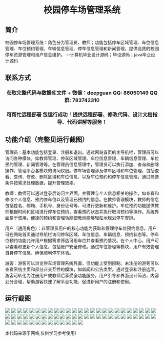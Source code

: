 <p><h1 align="center">校园停车场管理系统</h1></p>

## 简介
校园停车场管理系统：角色分为管理员、教师；功能包括停车区域管理、车位信息管理、车位预约管理、车辆信息管理、停车信息管理和新闻管理，提供高效的校园停车资源管理和用户信息维护。    --计算机毕业设计源码；毕设源码；java毕业设计源码


## 联系方式
<p><h3 align="center">获取完整代码与数据库文件 + 微信：deepguan QQ: 86050149 QQ群: 783742310</h3></p>
<p><h3 align="center">可帮忙远程部署 包运行成功！提供远程部署、修改代码、设计文档指导、代码讲解等服务！</h3></p>

## 功能介绍（完整见运行截图）
管理员：基本功能包括登录、注册和退出。通过网站首页的主导航栏，管理员可以访问各种模块，如教师管理、停车区域管理、车位信息管理、车辆信息管理、车位预约管理、新闻管理等。在管理员信息管理中，管理员可以执行添加、查询和删除操作，管理平台各模块的访问权限。停车场管理涉及停车区域和车位管理，包括查看、查询、修改、删除区域和车位信息，以及车位预约和停车信息管理，通过筛选条件按需求处理数据，提升管理效率。

教师：教师可以通过登录后访问主界面，并管理与个人信息相关的操作，如查看和修改个人信息、预约停车位以及管理已预约的信息。在教师管理模块，教师的信息包括姓名、邮箱、手机号、身份证号等，可进行更新和维护。车位预约功能提供教师根据时间和区域进行停车位预约，查看预约状态并执行取消预约等操作。系统界面易于使用，便捷的预约和管理功能使教师能够轻松地规划停车安排。

用户（通用角色）：非管理员用户的核心功能为获取和管理停车位预约信息。用户可在网站首页通过导航栏访问停车区域、车位信息、车辆信息、预约状态等。停车位预约功能允许用户根据需求筛选可用车位并查看预约情况。在个人中心，用户可以查看和更新个人信息，包括账户安全修改。通过车位管理等模块，用户有效管理自身停车信息，确保顺利停车体验。

游客：游客可以浏览停车场管理系统界面，但功能上受到限制。未注册的游客可以查看系统主页和部分非交互性的模块，如新闻和公告类型。通过登录和注册选项，游客可转化为注册用户或教师后享受全功能服务。用户引导和界面设计简洁，内容划分合理，帮助游客快速了解平台功能，促进新用户的注册和使用。


## 运行截图
![](img/001.jpg)
![](img/002.jpg)
![](img/003.jpg)
![](img/004.jpg)
![](img/005.jpg)
![](img/006.jpg)
![](img/007.jpg)
![](img/008.jpg)
![](img/009.jpg)
![](img/010.jpg)
![](img/011.jpg)
![](img/012.jpg)
![](img/013.jpg)
![](img/014.jpg)
![](img/015.jpg)
![](img/016.jpg)
![](img/017.jpg)
![](img/018.jpg)
![](img/019.jpg)
![](img/020.jpg)
![](img/021.jpg)
![](img/022.jpg)
![](img/023.jpg)
![](img/024.jpg)
![](img/025.jpg)
![](img/026.jpg)
![](img/027.jpg)
![](img/028.jpg)
![](img/029.jpg)
![](img/030.jpg)
![](img/031.jpg)
![](img/032.jpg)
![](img/033.jpg)
![](img/034.jpg)
![](img/035.jpg)
![](img/036.jpg)
![](img/037.jpg)
![](img/038.jpg)
![](img/039.jpg)
![](img/040.jpg)
![](img/041.jpg)
![](img/042.jpg)
![](img/043.jpg)
![](img/044.jpg)
![](img/045.jpg)
![](img/046.jpg)
![](img/047.jpg)
![](img/048.jpg)
![](img/049.jpg)
![](img/050.jpg)
![](img/051.jpg)
![](img/052.jpg)
![](img/053.jpg)
![](img/054.jpg)
![](img/055.jpg)
![](img/056.jpg)
![](img/057.jpg)
![](img/058.jpg)
![](img/059.jpg)
![](img/060.jpg)
![](img/061.jpg)
![](img/062.jpg)
![](img/063.jpg)

<p>本代码来源于网络,仅供学习参考使用!</p>
